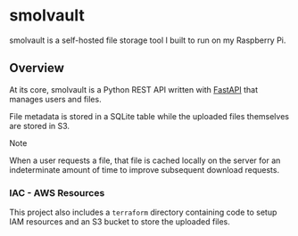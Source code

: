 # smolvault

smolvault is a self-hosted file storage tool I built to run on my Raspberry Pi.

## Overview

At its core, smolvault is a Python REST API written with [FastAPI](https://fastapi.tiangolo.com) that manages users and files.

File metadata is stored in a SQLite table while the uploaded files themselves are stored in S3.

> [!NOTE]
> When a user requests a file, that file is cached locally on the server for an indeterminate amount of time to improve subsequent download requests.

### IAC - AWS Resources

This project also includes a `terraform` directory containing code to setup IAM resources and an S3 bucket to store the uploaded files.
